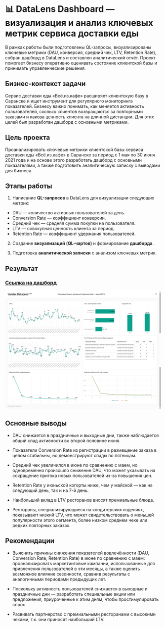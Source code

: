 # 📊 DataLens Dashboard — визуализация и анализ ключевых метрик сервиса доставки еды

В рамках работы были подготовлены QL-запросы, визуализированы ключевые метрики (DAU, конверсия, средний чек, LTV, Retention Rate), собран дашборд в DataLens и составлен аналитический отчёт. Проект помогает бизнесу оперативно оценивать состояние клиентской базы и принимать управленческие решения.

## Бизнес-контекст задачи

Сервис доставки еды «Всё.из.кафе» расширяет клиентскую базу в Саранске и ищет инструмент для регулярного мониторинга показателей. Бизнесу важно понимать, как меняется активность пользователей, сколько клиентов возвращаются за повторными заказами и какова ценность клиента на длинной дистанции. Для этих целей был разработан дашборд с основными метриками.

## Цель проекта

Проанализировать ключевые метрики клиентской базы сервиса доставки еды «Всё.из.кафе» в Саранске за период с 1 мая по 30 июня 2021 года и на основе этого разработать дашборд с основными показателями, а также подготовить аналитическую записку с выводами для бизнеса.

## Этапы работы

1. Написание **QL-запросов** в DataLens для визуализации следующих метрик:
- DAU — количество активных пользователей за день.
- Conversion Rate — коэффициент конверсии.
- Средний чек — средняя сумма покупки на пользователя.
- LTV — совокупная ценность клиента за период.
- Retention Rate — коэффициент удержания пользователей.

2. Создание **визуализаций (QL-чартов)** и формирование **дашборда**.

3. Подготовка **аналитической записки** с анализом ключевых метрик.

## Результат

### [Ссылка на дашборд](https://datalens.yandex/e38sblt82vdaz)

![Дашборд](screenshots/Dashboard-metrics.png)

## Основные выводы

- DAU снижается в праздничные и выходные дни, также наблюдается общий спад активности  во второй половине июня.

- Показатели Conversion Rate из регистрации в размещение заказа в целом стабильны, но демонстрируют спады по пятницам.

- Средний чек увеличился в июне по сравнению с маем, но одновременно произошло снижение DAU, что может указывать на сокращение притока новых пользователей из-за повышения цен.

- Retention Rate у июньской когорты ниже, чем у майской — как на следующий день, так и на 7-й день.

- Наибольший вклад в LTV ресторанов вносят премиальные блюда.

- Рестораны, специализирующиеся на кондитерских изделиях, показывают низкий LTV, что может свидетельствовать о меньшей популярности этого сегмента, более низком среднем чеке или редких повторных заказах.

## Рекомендации

- Выяснить причины снижения показателей вовлечённости (DAU, Conversion Rate, Retention Rate) в июне по сравнению с маем: проанализировать маркетинговые кампании, использованные для привлечения пользователей в эти месяцы, а также оценить возможное влияние сезонности, сравнив результаты с аналогичными периодами предыдущих лет.

- Поскольку активность пользователей снижается в выходные и праздничные дни — разработать специальные акции или предложения, приуроченные к этим дням, чтобы простимулировать спрос.

- Развивать партнерство с премиальными ресторанами с высокими чеками, т.к. они приносят наибольший LTV.
